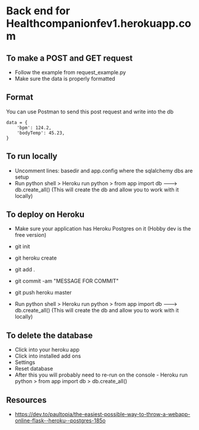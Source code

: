 # Back end for Healthcompanionfev1.herokuapp.com

## To make a POST and GET request

* Follow the example from request_example.py
* Make sure the data is properly formatted

## Format

You can use Postman to send this post request and write into the db

	data = {
		'bpm': 124.2,
		'bodyTemp': 45.23,
	}

## To run locally

* Uncomment lines: basedir and app.config where the sqlalchemy dbs are setup
* Run python shell > Heroku run python > from app import db ---> db.create_all() (This will create the db and allow you to work with it locally)

## To deploy on Heroku

* Make sure your application has Heroku Postgres on it (Hobby dev is the free version)

* git init
* git heroku create <APPNAME>
* git add .
* git commit -am "MESSAGE FOR COMMIT"
* git push heroku master
* Run python shell > Heroku run python > from app import db ---> db.create_all() (This will create the db and allow you to work with it locally)

## To delete the database
* Click into your heroku app
* Click into installed add ons 
* Settings 
* Reset database 
* After this you will probably need to re-run on the console - Heroku run python > from app import db > db.create_all()

## Resources

* https://dev.to/paultopia/the-easiest-possible-way-to-throw-a-webapp-online-flask--heroku--postgres-185o


